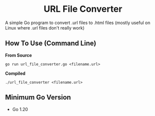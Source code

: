 <h1 align="center">URL File Converter</h1>

  A simple Go program to convert .url files to .html files (mostly useful on Linux where .url files don't really work)                                                                                        

## How To Use (Command Line)
**From Source**
```
go run url_file_converter.go <filename.url>
```

**Compiled**
```
./url_file_converter <filename.url>
```

## Minimum Go Version

* Go 1.20
